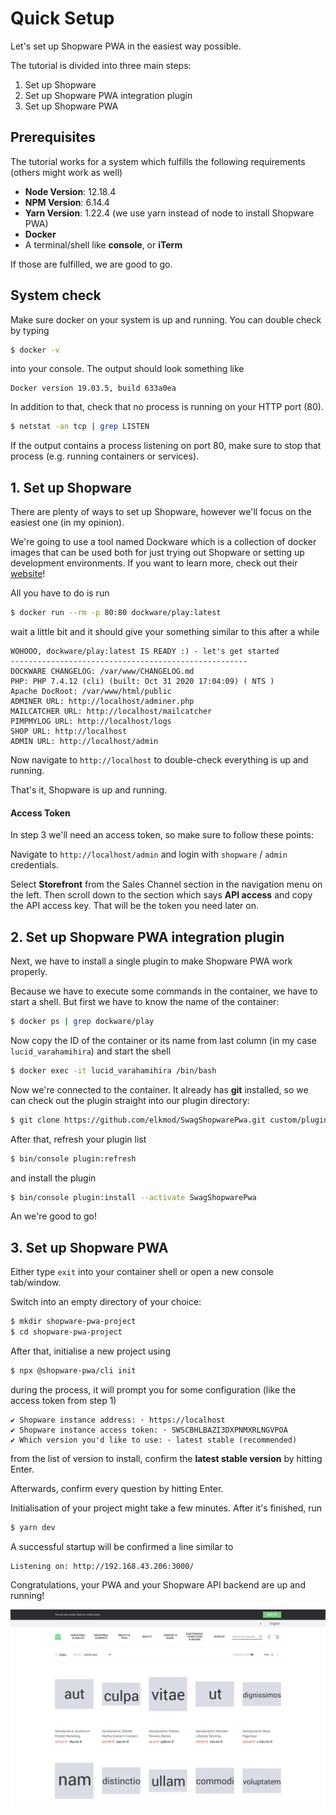 # Quick Setup

Let's set up Shopware PWA in the easiest way possible.

The tutorial is divided into three main steps:

1. Set up Shopware
2. Set up Shopware PWA integration plugin
3. Set up Shopware PWA

## Prerequisites

The tutorial works for a system which fulfills the following requirements \(others might work as well\)

* **Node Version**: 12.18.4
* **NPM Version**: 6.14.4
* **Yarn Version**: 1.22.4 \(we use yarn instead of node to install Shopware PWA\)
* **Docker**
* A terminal/shell like **console**, or **iTerm**

If those are fulfilled, we are good to go.

## System check

Make sure docker on your system is up and running. You can double check by typing

```bash
$ docker -v
```

into your console. The output should look something like

```text
Docker version 19.03.5, build 633a0ea
```

In addition to that, check that no process is running on your HTTP port \(80\).

```bash
$ netstat -an tcp | grep LISTEN
```

If the output contains a process listening on port 80, make sure to stop that process \(e.g. running containers or services\).

## 1. Set up Shopware

There are plenty of ways to set up Shopware, however we'll focus on the easiest one \(in my opinion\).

We're going to use a tool named Dockware which is a collection of docker images that can be used both for just trying out Shopware or setting up development environments. If you want to learn more, check out their [website](https://dockware.io/)!

All you have to do is run

```bash
$ docker run --rm -p 80:80 dockware/play:latest
```

wait a little bit and it should give your something similar to this after a while

```text
WOHOOO, dockware/play:latest IS READY :) - let's get started
-----------------------------------------------------
DOCKWARE CHANGELOG: /var/www/CHANGELOG.md
PHP: PHP 7.4.12 (cli) (built: Oct 31 2020 17:04:09) ( NTS )
Apache DocRoot: /var/www/html/public
ADMINER URL: http://localhost/adminer.php
MAILCATCHER URL: http://localhost/mailcatcher
PIMPMYLOG URL: http://localhost/logs
SHOP URL: http://localhost
ADMIN URL: http://localhost/admin
```

Now navigate to `http://localhost` to double-check everything is up and running.

That's it, Shopware is up and running.

#### Access Token

In step 3 we'll need an access token, so make sure to follow these points:

Navigate to `http://localhost/admin` and login with `shopware` / `admin` credentials.

Select **Storefront** from the Sales Channel section in the navigation menu on the left. Then scroll down to the section which says **API access** and copy the API access key. That will be the token you need later on.

## 2. Set up Shopware PWA integration plugin

Next, we have to install a single plugin to make Shopware PWA work properly.

Because we have to execute some commands in the container, we have to start a shell. But first we have to know the name of the container:

```bash
$ docker ps | grep dockware/play
```

Now copy the ID of the container or its name from last column \(in my case `lucid_varahamihira`\) and start the shell

```bash
$ docker exec -it lucid_varahamihira /bin/bash
```

Now we're connected to the container. It already has **git** installed, so we can check out the plugin straight into our plugin directory:

```bash
$ git clone https://github.com/elkmod/SwagShopwarePwa.git custom/plugins/SwagShopwarePwa
```

After that, refresh your plugin list

```bash
$ bin/console plugin:refresh
```

and install the plugin

```bash
$ bin/console plugin:install --activate SwagShopwarePwa
```

An we're good to go!

## 3. Set up Shopware PWA

Either type `exit` into your container shell or open a new console tab/window.

Switch into an empty directory of your choice:

```bash
$ mkdir shopware-pwa-project
$ cd shopware-pwa-project
```

After that, initialise a new project using

```bash
$ npx @shopware-pwa/cli init
```

during the process, it will prompt you for some configuration \(like the access token from step 1\)

```text
✔ Shopware instance address: · https://localhost
✔ Shopware instance access token: · SWSCBHLBAZI3DXPNMXRLNGVPOA
✔ Which version you'd like to use: · latest stable (recommended)
```

from the list of version to install, confirm the **latest stable version** by hitting Enter.

Afterwards, confirm every question by hitting Enter.

Initialisation of your project might take a few minutes. After it's finished, run

```bash
$ yarn dev
```

A successful startup will be confirmed a line similar to

```text
Listening on: http://192.168.43.206:3000/
```

Congratulations, your PWA and your Shopware API backend are up and running!

![](../../.gitbook/assets/image-5.png)
